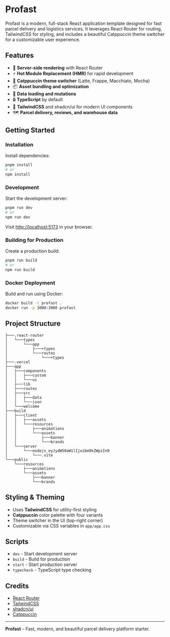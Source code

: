 # Profast

Profast is a modern, full-stack React application template designed for fast parcel delivery and logistics services. It leverages React Router for routing, TailwindCSS for styling, and includes a beautiful Catppuccin theme switcher for a customizable user experience.

## Features

- 🚀 **Server-side rendering** with React Router
- ⚡️ **Hot Module Replacement (HMR)** for rapid development
- 🎨 **Catppuccin theme switcher** (Latte, Frappe, Macchiato, Mocha)
- 📦 **Asset bundling and optimization**
- 🔄 **Data loading and mutations**
- 🔒 **TypeScript** by default
- 💅 **TailwindCSS** and shadcn/ui for modern UI components
- 🗺️ **Parcel delivery, reviews, and warehouse data**

## Getting Started

### Installation

Install dependencies:

```bash
pnpm install
# or
npm install
```

### Development

Start the development server:

```bash
pnpm run dev
# or
npm run dev
```

Visit [http://localhost:5173](http://localhost:5173) in your browser.

### Building for Production

Create a production build:

```bash
pnpm run build
# or
npm run build
```

### Docker Deployment

Build and run using Docker:

```bash
docker build -t profast .
docker run -p 3000:3000 profast
```

## Project Structure

```
├───.react-router
│   └───types
│       └───app
│           ├───+types
│           └───routes
│               └───+types
├───.vercel
├───app
│   ├───components
│   │   ├───custom
│   │   └───ui
│   ├───lib
│   ├───routes
│   ├───src
│   │   ├───data
│   │   └───json
│   └───welcome
├───build
│   ├───client
│   │   ├───assets
│   │   └───resources
│   │       ├───animations
│   │       └───assets
│   │           ├───banner
│   │           └───brands
│   └───server
│       └───nodejs_eyJydW50aW1lIjoibm9kZWpzIn0
│           └───.vite
└───public
    └───resources
        ├───animations
        └───assets
            ├───banner
            └───brands
```

## Styling & Theming

- Uses **TailwindCSS** for utility-first styling
- **Catppuccin** color palette with four variants
- Theme switcher in the UI (top-right corner)
- Customizable via CSS variables in `app/app.css`

## Scripts

- `dev` - Start development server
- `build` - Build for production
- `start` - Start production server
- `typecheck` - TypeScript type checking

## Credits

- [React Router](https://reactrouter.com/)
- [TailwindCSS](https://tailwindcss.com/)
- [shadcn/ui](https://ui.shadcn.com/)
- [Catppuccin](https://catppuccin.com/)

---

**Profast** – Fast, modern, and beautiful parcel delivery platform starter.
